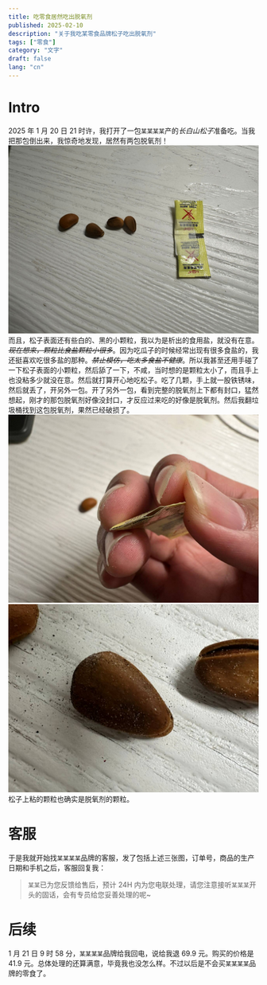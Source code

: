 ```yaml
---
title: 吃零食居然吃出脱氧剂
published: 2025-02-10
description: "关于我吃某零食品牌松子吃出脱氧剂"
tags: ["零食"]
category: "文字"
draft: false
lang: "cn"
---
```


# Intro

2025 年 1 月 20 日 21 时许，我打开了一包`某某某某`产的*长白山松子*准备吃。当我把那包倒出来，我惊奇地发现，居然有两包脱氧剂！
![](1.png)
而且，松子表面还有些白的、黑的小颗粒，我以为是析出的食用盐，就没有在意。_~~现在想来，颗粒比食盐颗粒小很多~~_。因为吃瓜子的时候经常出现有很多食盐的，我还挺喜欢吃很多盐的那种。_~~禁止模仿，吃太多食盐不健康~~_。所以我甚至还用手碰了一下松子表面的小颗粒，然后舔了一下，不咸，当时想的是颗粒太小了，而且手上也没粘多少就没在意。然后就打算开心地吃松子。吃了几颗，手上就一股铁锈味，然后就丢了，开另外一包。开了另外一包，看到完整的脱氧剂上下都有封口，猛然想起，刚才的那包脱氧剂好像没封口，才反应过来吃的好像是脱氧剂。然后我翻垃圾桶找到这包脱氧剂，果然已经破损了。
![](2.png)
![](3.png)
松子上粘的颗粒也确实是脱氧剂的颗粒。

# 客服

于是我就开始找`某某某某`品牌的客服，发了包括上述三张图，订单号，商品的生产日期和手机之后，客服回复我：

> `某某`已为您反馈给售后，预计 24H 内为您电联处理，请您注意接听`某某某`开头的固话，会有专员给您妥善处理的呢~

# 后续

1 月 21 日 9 时 58 分，`某某某某`品牌给我回电，说给我退 69.9 元。购买的价格是 41.9 元。总体处理的还算满意，毕竟我也没怎么样。不过以后是不会买`某某某某`品牌的零食了。
